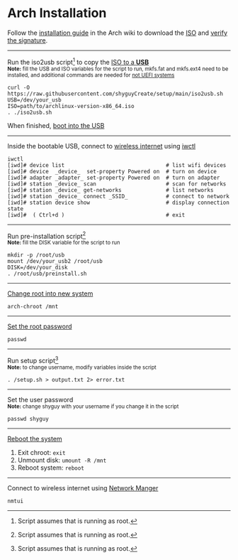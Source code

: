 # Arch Installation

Follow the [installation guide](https://wiki.archlinux.org/title/Installation_guide#Pre-installation) in the Arch wiki to download the [ISO](https://wiki.archlinux.org/title/Installation_guide#Acquire_an_installation_image) and [verify the signature](https://wiki.archlinux.org/title/Installation_guide#Verify_signature).

---

Run the iso2usb script[^1] to copy the [ISO to a **USB**](https://wiki.archlinux.org/title/USB_flash_installation_medium#Using_manual_formatting)<br>
<sub>**Note:** fill the USB and ISO variables for the script to run, mkfs.fat and mkfs.ext4 need to be installed, and additional commands are needed for [not UEFI systems](https://wiki.archlinux.org/title/USB_flash_installation_medium#Using_manual_formatting)</sub>

```
curl -O https://raw.githubusercontent.com/shyguyCreate/setup/main/iso2usb.sh
USB=/dev/your_usb
ISO=path/to/archlinux-version-x86_64.iso
. ./iso2usb.sh
```

When finished, [boot into the USB](https://wiki.archlinux.org/title/Installation_guide#Boot_the_live_environment)

---

Inside the bootable USB, connect to [wireless internet](https://wiki.archlinux.org/title/Installation_guide#Connect_to_the_internet) using [iwctl](https://wiki.archlinux.org/title/Iwd#iwctl)

```
iwctl
[iwd]# device list                                # list wifi devices
[iwd]# device  _device_  set-property Powered on  # turn on device
[iwd]# adapter _adapter_ set-property Powered on  # turn on adapter
[iwd]# station _device_ scan                      # scan for networks
[iwd]# station _device_ get-networks              # list networks
[iwd]# station _device_ connect _SSID_            # connect to network
[iwd]# station device show                        # display connection state
[iwd]#  ( Ctrl+d )                                # exit
```

---

Run pre-installation script[^1]<br>
<sub>**Note:** fill the DISK variable for the script to run</sub>

```
mkdir -p /root/usb
mount /dev/your_usb2 /root/usb
DISK=/dev/your_disk
. /root/usb/preinstall.sh
```

---

[Change root into new system](https://wiki.archlinux.org/title/Installation_guide#Chroot)

```
arch-chroot /mnt
```

---

[Set the root password](https://wiki.archlinux.org/title/Installation_guide#Root_password)

```
passwd
```

---

Run setup script[^1]<br>
<sub>**Note:** to change username, modify variables inside the script</sub>

```
. /setup.sh > output.txt 2> error.txt
```

---

Set the user password<br>
<sub>**Note:** change shyguy with your username if you change it in the script</sub>

```
passwd shyguy
```

---

[Reboot the system](https://wiki.archlinux.org/title/Installation_guide#Reboot)

1. Exit chroot: `exit`
2. Unmount disk: `umount -R /mnt`
3. Reboot system: `reboot`

---

Connect to wireless internet using [Network Manger](https://wiki.archlinux.org/title/NetworkManager#Usage)

```
nmtui
```

[^1]: Script assumes that is running as root.

